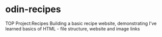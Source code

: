 # odin-recipes
TOP Project:Recipes
Building a basic recipe website, demonstrating I've learned basics of HTML - file structure, website and image links
